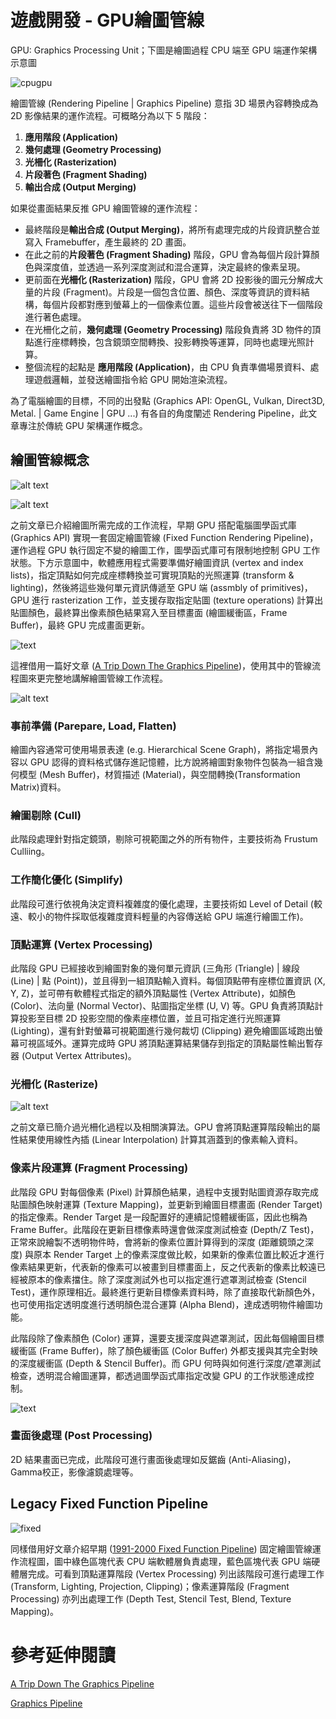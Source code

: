 # 遊戲開發 - GPU繪圖管線

GPU: Graphics Processing Unit；下圖是繪圖過程 CPU 端至 GPU 端運作架構示意圖

![cpugpu](images/cpu2gpu.png)

繪圖管線 (Rendering Pipeline | Graphics Pipeline) 意指 3D 場景內容轉換成為 2D 影像結果的運作流程。可概略分為以下 5 階段：

1. **應用階段 (Application)**
2. **幾何處理 (Geometry Processing)**
3. **光柵化 (Rasterization)**
4. **片段著色 (Fragment Shading)**
5. **輸出合成 (Output Merging)**

如果從畫面結果反推 GPU 繪圖管線的運作流程：

- 最終階段是**輸出合成 (Output Merging)**，將所有處理完成的片段資訊整合並寫入 Framebuffer，產生最終的 2D 畫面。
- 在此之前的**片段著色 (Fragment Shading)** 階段，GPU 會為每個片段計算顏色與深度值，並透過一系列深度測試和混合運算，決定最終的像素呈現。
- 更前面在**光柵化 (Rasterization)** 階段，GPU 會將 2D 投影後的圖元分解成大量的片段 (Fragment)。片段是一個包含位置、顏色、深度等資訊的資料結構，每個片段都對應到螢幕上的一個像素位置。這些片段會被送往下一個階段進行著色處理。
- 在光柵化之前，**幾何處理 (Geometry Processing)** 階段負責將 3D 物件的頂點進行座標轉換，包含鏡頭空間轉換、投影轉換等運算，同時也處理光照計算。
- 整個流程的起點是 **應用階段 (Application)**，由 CPU 負責準備場景資料、處理遊戲邏輯，並發送繪圖指令給 GPU 開始渲染流程。

為了電腦繪圖的目標，不同的出發點 (Graphics API: OpenGL, Vulkan, Direct3D, Metal. | Game Engine | GPU ...) 有各自的角度闡述 Rendering Pipeline，此文章專注於傳統 GPU 架構運作概念。

## 繪圖管線概念
![alt text](images/graphics_rendering.png)

![alt text](images/render_3dviewing.png)

之前文章已介紹繪圖所需完成的工作流程，早期 GPU 搭配電腦圖學函式庫 (Graphics API) 實現一套固定繪圖管線 (Fixed Function Rendering Pipeline)，運作過程 GPU 執行固定不變的繪圖工作，圖學函式庫可有限制地控制 GPU 工作狀態。下方示意圖中，軟體應用程式需要準備好繪圖資訊 (vertex and index lists)，指定頂點如何完成座標轉換並可實現頂點的光照運算 (transform & lighting)，然後將這些幾何單元資訊傳遞至 GPU 端 (assmbly of primitives)，GPU 進行 rasterization 工作，並支援存取指定貼圖 (texture operations) 計算出貼圖顏色，最終算出像素顏色結果寫入至目標畫面 (繪圖緩衝區，Frame Buffer)，最終 GPU 完成畫面更新。

![text](images/graphics_pipeline_fixedfunction_concept.png)

這裡借用一篇好文章 ([A Trip Down The Graphics Pipeline](https://www.thecandidstartup.org/2023/03/13/trip-graphics-pipeline.html#:~:text=3D%20Graphics%20Pipeline))，使用其中的管線流程圖來更完整地講解繪圖管線工作流程。

![alt text](images/graphicspipeline.svg)

### 事前準備 (Parepare, Load, Flatten)
繪圖內容通常可使用場景表達 (e.g. Hierarchical Scene Graph)，將指定場景內容以 GPU 認得的資料格式儲存進記憶體，比方說將繪圖對象物件包裝為一組含幾何模型 (Mesh Buffer)，材質描述 (Material)，與空間轉換(Transformation Matrix)資料。

### 繪圖剔除 (Cull)
此階段處理針對指定鏡頭，剔除可視範圍之外的所有物件，主要技術為 Frustum Culliing。

### 工作簡化優化 (Simplify)
此階段可進行依視角決定資料複雜度的優化處理，主要技術如 Level of Detail (較遠、較小的物件採取低複雜度資料輕量的內容傳送給 GPU 端進行繪圖工作)。

### 頂點運算 (Vertex Processing)
此階段 GPU 已經接收到繪圖對象的幾何單元資訊 (三角形 (Triangle) | 線段 (Line) | 點 (Point))，並且得到一組頂點輸入資料。每個頂點帶有座標位置資訊 (X, Y, Z)，並可帶有軟體程式指定的額外頂點屬性 (Vertex Attribute)，如顏色 (Color)、法向量 (Normal Vector)、貼圖指定坐標 (U, V) 等。GPU 負責將頂點計算投影至目標 2D 投影空間的像素座標位置，並且可指定進行光照運算 (Lighting)，還有針對螢幕可視範圍進行幾何裁切 (Clipping) 避免繪圖區域跑出螢幕可視區域外。運算完成時 GPU 將頂點運算結果儲存到指定的頂點屬性輸出暫存器 (Output Vertex Attributes)。

### 光柵化 (Rasterize)
![alt text](images/raster_trianglefill.png)

之前文章已簡介過光柵化過程以及相關演算法。GPU 會將頂點運算階段輸出的屬性結果使用線性內插 (Linear Interpolation) 計算其涵蓋到的像素輸入資料。

### 像素片段運算 (Fragment Processing)
此階段 GPU 對每個像素 (Pixel) 計算顏色結果，過程中支援對貼圖資源存取完成貼圖顏色映射運算 (Texture Mapping)，並更新到繪圖目標畫面 (Render Target) 的指定像素。Render Target 是一段配置好的連續記憶體緩衝區，因此也稱為 Frame Buffer。此階段在更新目標像素時還會做深度測試檢查 (Depth/Z Test)，正常來說繪製不透明物件時，會將新的像素位置計算得到的深度 (距離鏡頭之深度) 與原本 Render Target 上的像素深度做比較，如果新的像素位置比較近才進行像素結果更新，代表新的像素可以被畫到目標畫面上，反之代表新的像素比較遠已經被原本的像素擋住。除了深度測試外也可以指定進行遮罩測試檢查 (Stencil Test)，運作原理相近。最終進行更新目標像素資料時，除了直接取代新顏色外，也可使用指定透明度進行透明顏色混合運算 (Alpha Blend)，達成透明物件繪圖功能。

此階段除了像素顏色 (Color) 運算，還要支援深度與遮罩測試，因此每個繪圖目標緩衝區 (Frame Buffer)，除了顏色緩衝區 (Color Buffer) 外都支援與其完全對映的深度緩衝區 (Depth & Stencil Buffer)。而 GPU 何時與如何進行深度/遮罩測試檢查，透明混合繪圖運算，都透過圖學函式庫指定改變 GPU 的工作狀態達成控制。

![text](images/3dscene_depth.png)

### 畫面後處理 (Post Processing)
2D 結果畫面已完成，此階段可進行畫面後處理如反鋸齒 (Anti-Aliasing)，Gamma校正，影像濾鏡處理等。

## Legacy Fixed Function Pipeline
![fixed](images/graphics_pipeline_fixed.svg)

同樣借用好文章介紹早期 ([1991-2000 Fixed Function Pipeline](https://www.thecandidstartup.org/2023/03/13/trip-graphics-pipeline.html#:~:text=1991%2D2000%20%3A%20The%20Fixed%20Function%20Pipeline)) 固定繪圖管線運作流程圖，圖中綠色區塊代表 CPU 端軟體層負責處理，藍色區塊代表 GPU 端硬體層完成。可看到頂點運算階段 (Vertex Processing) 列出該階段可進行處理工作 (Transform, Lighting, Projection, Clipping)；像素運算階段 (Fragment Processing) 亦列出處理工作 (Depth Test, Stencil Test, Blend, Texture Mapping)。

# 參考延伸閱讀

[A Trip Down The Graphics Pipeline](https://www.thecandidstartup.org/2023/03/13/trip-graphics-pipeline.html)

[Graphics Pipeline](https://medium.com/@rakadian/graphics-pipeline-9e4bb2d28f58)
